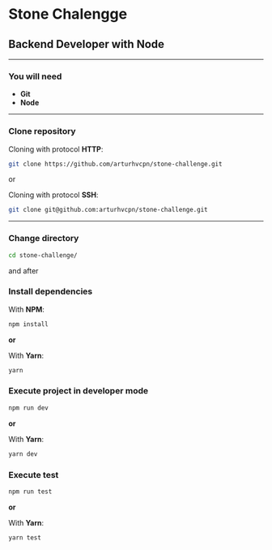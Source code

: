 # Stone Chalengge 
## Backend Developer with Node
---

### You will need 

- **Git**
- **Node**

---

### Clone repository

Cloning with protocol **HTTP**:

```sh
git clone https://github.com/arturhvcpn/stone-challenge.git
```

or

Cloning with protocol **SSH**:

```sh
git clone git@github.com:arturhvcpn/stone-challenge.git
```

---


### Change directory 

```sh
cd stone-challenge/
```

and after


### Install dependencies

With **NPM**:

```sh
npm install
```

**or**


With **Yarn**:

```sh
yarn
```

### Execute project in developer mode


```sh
npm run dev
```

**or**


With **Yarn**:

```sh
yarn dev
```


### Execute test


```sh
npm run test
```

**or**


With **Yarn**:

```sh
yarn test
```